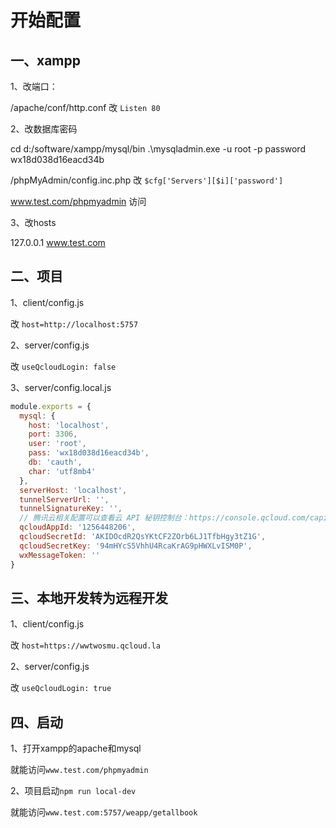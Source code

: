 <!-- 2018/5/14 -->

# 开始配置

## 一、xampp

1、改端口：

/apache/conf/http.conf 改 `Listen 80`

2、改数据库密码

cd d:/software/xampp/mysql/bin
.\mysqladmin.exe -u root -p password wx18d038d16eacd34b

/phpMyAdmin/config.inc.php 改 `$cfg['Servers'][$i]['password']`

www.test.com/phpmyadmin 访问

3、改hosts

127.0.0.1 www.test.com

## 二、项目

1、client/config.js

改 `host=http://localhost:5757`

2、server/config.js

改 `useQcloudLogin: false`

3、server/config.local.js

```js
module.exports = {
  mysql: {
    host: 'localhost',
    port: 3306,
    user: 'root',
    pass: 'wx18d038d16eacd34b',
    db: 'cauth',
    char: 'utf8mb4'
  },
  serverHost: 'localhost',
  tunnelServerUrl: '',
  tunnelSignatureKey: '',
  // 腾讯云相关配置可以查看云 API 秘钥控制台：https://console.qcloud.com/capi
  qcloudAppId: '1256448206',
  qcloudSecretId: 'AKIDOcdR2QsYKtCF2ZOrb6LJ1TfbHgy3tZ1G',
  qcloudSecretKey: '94mHYcS5VhhU4RcaKrAG9pHWXLvISM0P',
  wxMessageToken: ''
}
```

## 三、本地开发转为远程开发

1、client/config.js

改 `host=https://wwtwosmu.qcloud.la`

2、server/config.js

改 `useQcloudLogin: true`

## 四、启动

1、打开xampp的apache和mysql

就能访问`www.test.com/phpmyadmin`

2、项目启动`npm run local-dev`

就能访问`www.test.com:5757/weapp/getallbook`

